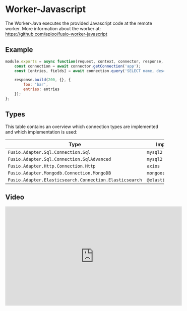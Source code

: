 
# Worker-Javascript

The Worker-Java executes the provided Javascript code at the remote worker.
More information about the worker at: https://github.com/apioo/fusio-worker-javascript

## Example

```javascript
module.exports = async function(request, context, connector, response, dispatcher, logger) {
    const connection = await connector.getConnection('app');
    const [entries, fields] = await connection.query('SELECT name, description FROM app_product_0');

    response.build(200, {}, {
        foo: 'bar',
        entries: entries
    });
};

```

## Types

This table contains an overview which connection types are implemented
and which implementation is used:

| Type | Implementation |
| ---- | -------------- |
| `Fusio.Adapter.Sql.Connection.Sql` | `mysql2 / pg`
| `Fusio.Adapter.Sql.Connection.SqlAdvanced` | `mysql2 / pg`
| `Fusio.Adapter.Http.Connection.Http` | `axios`
| `Fusio.Adapter.Mongodb.Connection.MongoDB` | `mongoose`
| `Fusio.Adapter.Elasticsearch.Connection.Elasticsearch` | `@elastic/elasticsearch`

## Video

<iframe width="560" height="315" src="https://www.youtube.com/embed/zBD6haSGHz8" title="YouTube video player" frameborder="0" allow="accelerometer; autoplay; clipboard-write; encrypted-media; gyroscope; picture-in-picture" allowfullscreen></iframe>
